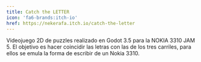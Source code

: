 ```yaml
---
title: Catch the LETTER
icon: 'fa6-brands:itch-io'
href: https://nekerafa.itch.io/catch-the-letter
---
```


Videojuego 2D de puzzles realizado en Godot 3.5 para la NOKIA 3310 JAM 5. El objetivo es hacer coincidir las letras con las de los tres carriles, para ellos se emula la forma de escribir de un Nokia 3310.